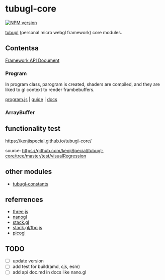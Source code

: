 # tubugl-core
[![NPM version][npm-image]][npm-url] 

[tubugl](https://github.com/kenjiSpecial/tubugl) (personal micro webgl framework) core modules.

## Contentsa
[Framework API Document](https://kenjispecial.github.io/tubugl-core/api/)

### Program
In program class, parogram is created, shaders are compiled, and they are liked to gl context to render frambebuffers.

[program.js](https://github.com/kenjiSpecial/tubugl-core/blob/master/src/program.js) | [guide](https://kenjispecial.github.io/tubugl-core/guide/program) | [docs](https://kenjispecial.github.io/tubugl-core/api/Program.html)

###  ArrayBuffer
 


## functionality test

https://kenjispecial.github.io/tubugl-core/

source: https://github.com/kenjiSpecial/tubugl-core/tree/master/test/visualRegression

## other modules

- [tubugl-constants](https://github.com/kenjiSpecial/tubugl-constants)


## referrences

- [three.js](https://github.com/mrdoob/three.js/)
- [nanogl](https://github.com/plepers/nanogl/)
- [stack.gl](http://stack.gl/)
- [stack.gl/fbo.js](https://github.com/stackgl/gl-fbo/blob/master/fbo.js)
- [picogl](https://tsherif.github.io/picogl.js/)

[npm-image]: https://img.shields.io/npm/v/tubugl-core.svg?style=flat-square
[npm-url]: https://www.npmjs.com/package/tubugl-core 


## TODO

- [ ] update version
- [ ] add test for build(amd, cjs, esm)
- [ ] add api doc.md in docs like nano.gl